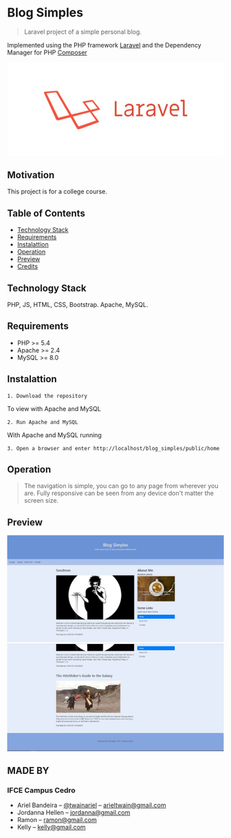 # Blog Simples
> Laravel project of a simple personal blog.

Implemented using the PHP framework [Laravel](https://laravel.com/) and the Dependency Manager for PHP [Composer](https://getcomposer.org/)


![Laravel Framework](public/images/preview/preview3.JPG)

## Motivation
This project is for a college course.

## Table of Contents
* [Technology Stack](#technology-stack)
* [Requirements](#requirements)
* [Instalattion](#instalattion)
* [Operation](#operation)
* [Preview](#preview)
* [Credits](#made-by)

## Technology Stack
PHP, JS, HTML, CSS, Bootstrap.
Apache, MySQL.

## Requirements
* PHP >= 5.4
* Apache >= 2.4
* MySQL >= 8.0

## Instalattion

    1. Download the repository

To view with Apache and MySQL

    2. Run Apache and MySQL

With Apache and MySQL running

    3. Open a browser and enter http://localhost/blog_simples/public/home

## Operation
> The navigation is simple, you can go to any page from wherever you are. Fully responsive can be seen from any device don't matter the screen size.

## Preview
![First Page](public/images/preview/preview1.jpg)
![First Page2](public/images/preview/preview2.JPG)

## MADE BY 

### IFCE Campus Cedro
* Ariel Bandeira – [@twainariel](https://twitter.com/TwainAriel) – arieltwain@gmail.com
* Jordanna Hellen – jordanna@gmail.com
* Ramon – ramon@gmail.com
* Kelly – kelly@gmail.com
